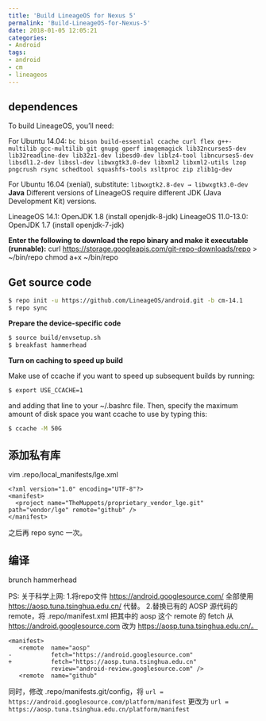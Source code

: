 ```yaml
---
title: 'Build LineageOS for Nexus 5'
permalink: 'Build-LineageOS-for-Nexus-5'
date: 2018-01-05 12:05:21
categories:
- Android
tags:
- android
- cm
- lineageos
---
```


## dependences
To build LineageOS, you’ll need:

For Ubuntu 14.04:
`
bc bison build-essential ccache curl flex g++-multilib gcc-multilib git gnupg gperf imagemagick lib32ncurses5-dev lib32readline-dev lib32z1-dev libesd0-dev liblz4-tool libncurses5-dev libsdl1.2-dev libssl-dev libwxgtk3.0-dev libxml2 libxml2-utils lzop pngcrush rsync schedtool squashfs-tools xsltproc zip zlib1g-dev
`

For Ubuntu 16.04 (xenial), substitute:
`
libwxgtk2.8-dev → libwxgtk3.0-dev
`
**Java**
Different versions of LineageOS require different JDK (Java Development Kit) versions.

LineageOS 14.1: OpenJDK 1.8 (install openjdk-8-jdk)
LineageOS 11.0-13.0: OpenJDK 1.7 (install openjdk-7-jdk)

**Enter the following to download the repo binary and make it executable (runnable):**
curl https://storage.googleapis.com/git-repo-downloads/repo > ~/bin/repo
chmod a+x ~/bin/repo


## Get source code
```bash
$ repo init -u https://github.com/LineageOS/android.git -b cm-14.1
$ repo sync
```

**Prepare the device-specific code**
```bash
$ source build/envsetup.sh
$ breakfast hammerhead
```



**Turn on caching to speed up build**

Make use of ccache if you want to speed up subsequent builds by running:
```bash
$ export USE_CCACHE=1
```
and adding that line to your ~/.bashrc file. Then, specify the maximum amount of disk space you want ccache to use by typing this:
```bash
$ ccache -M 50G
```

## 添加私有库
vim .repo/local_manifests/lge.xml

```
<?xml version="1.0" encoding="UTF-8"?>
<manifest>
  <project name="TheMuppets/proprietary_vendor_lge.git" path="vendor/lge" remote="github" />
</manifest>
```
之后再 repo sync 一次。

## 编译
brunch hammerhead


PS:
关于科学上网:
1.将repo文件 https://android.googlesource.com/ 全部使用 https://aosp.tuna.tsinghua.edu.cn/ 代替。
2.替换已有的 AOSP 源代码的 remote，将 .repo/manifest.xml 把其中的 aosp 这个 remote 的 fetch 从 https://android.googlesource.com 改为 https://aosp.tuna.tsinghua.edu.cn/。
```
<manifest>
   <remote  name="aosp"
-           fetch="https://android.googlesource.com"
+           fetch="https://aosp.tuna.tsinghua.edu.cn"
            review="android-review.googlesource.com" />
   <remote  name="github"
```
同时，修改 .repo/manifests.git/config，将
``
url = https://android.googlesource.com/platform/manifest
``
更改为
``
url = https://aosp.tuna.tsinghua.edu.cn/platform/manifest
``